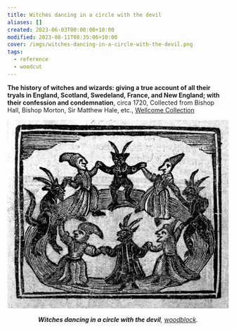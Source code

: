 ```yaml
---
title: Witches dancing in a circle with the devil
aliases: []
created: 2023-06-03T00:00:00+10:00
modified: 2023-08-11T08:35:06+10:00
cover: /imgs/witches-dancing-in-a-circle-with-the-devil.png
tags:
  - reference
  - woodcut
---
```


**The history of witches and wizards: giving a true account of all their tryals in England, Scotland, Swedeland, France, and New England; with their confession and condemnation**, circa 1720, Collected from Bishop Hall, Bishop Morton, Sir Matthew Hale, etc., [Wellcome Collection](https://wellcomecollection.org/works/abkab8tq/images?id=a3nuy2zq)

![Witches dancing in a circle with the devil](imgs/witches-dancing-in-a-circle-with-the-devil.png)
*<center>**Witches dancing in a circle with the devil**, [woodblock](woodblock.md).</center>*